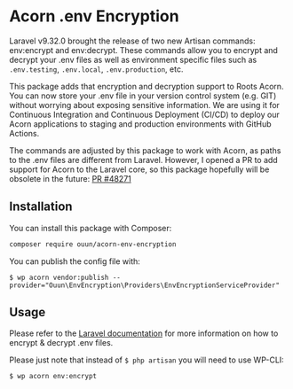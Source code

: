# Acorn .env Encryption

Laravel v9.32.0 brought the release of two new Artisan commands: env:encrypt and env:decrypt. 
These commands allow you to encrypt and decrypt your .env files as well as environment specific files such as `.env.testing`, `.env.local`, `.env.production`, etc.

This package adds that encryption and decryption support to Roots Acorn.
You can now store your .env file in your version control system (e.g. GIT) without worrying about exposing sensitive information.
We are using it for Continuous Integration and Continuous Deployment (CI/CD) to deploy our Acorn applications to staging and production environments with GitHub Actions.

The commands are adjusted by this package to work with Acorn, as paths to the .env files are different from Laravel.
However, I opened a PR to add support for Acorn to the Laravel core, so this package hopefully will be obsolete in the future: [PR #48271](https://github.com/laravel/framework/pull/48271)

## Installation

You can install this package with Composer:

```bash
composer require ouun/acorn-env-encryption
```

You can publish the config file with:

```shell
$ wp acorn vendor:publish --provider="Ouun\EnvEncryption\Providers\EnvEncryptionServiceProvider"
```

## Usage

Please refer to the [Laravel documentation](https://laravel.com/docs/10.x/configuration#encryption) for more information on how to encrypt & decrypt .env files.

Please just note that instead of `$ php artisan` you will need to use WP-CLI:

```shell
$ wp acorn env:encrypt
```
